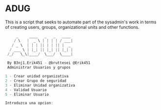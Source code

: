 # ADUG
This is a script that seeks to automate part of the sysadmin's work in terms of creating users, groups, organizational units and other functions.

```powershell
     _     ____   _   _   ____ 
    / \   |  _ \ | | | | / ___|
   / _ \  | | | || | | || |  _
  / ___ \ | |_| || |_| || |_| |
 /_/   \_\|____/  \___/  \____|

 By B3nj1,Erik451 - @bruttesei @Erik451
 Administrar Usuarios y grupos

1 - Crear unidad organizativa
2 - Crear Grupo de seguridad
3 - Eliminar Unidad organizativa
4 - Validad Usuario
5 - Eliminar Usuario

Introduzca una opcion:
```
